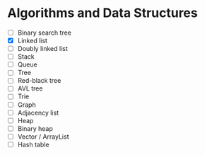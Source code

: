 # Algorithms and Data Structures

- [ ] Binary search tree
- [x] Linked list
- [ ] Doubly linked list
- [ ] Stack
- [ ] Queue
- [ ] Tree
- [ ] Red-black tree
- [ ] AVL tree
- [ ] Trie
- [ ] Graph
- [ ] Adjacency list
- [ ] Heap
- [ ] Binary heap
- [ ] Vector / ArrayList
- [ ] Hash table
